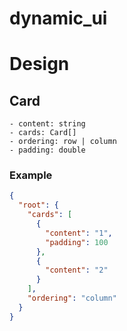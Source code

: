 # dynamic_ui

# Design

## Card

    - content: string
    - cards: Card[]
    - ordering: row | column
    - padding: double

### Example

```json
{
  "root": {
    "cards": [
      {
        "content": "1",
        "padding": 100
      },
      {
        "content": "2"
      }
    ],
    "ordering": "column"
  }
}
```